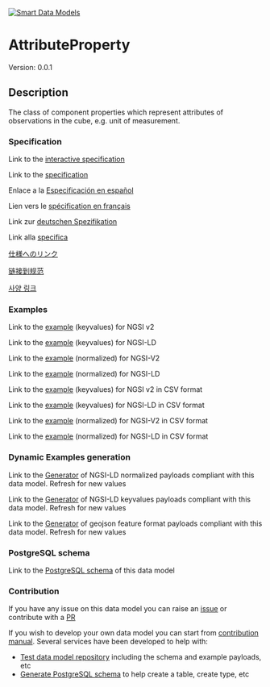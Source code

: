 [![Smart Data Models](https://smartdatamodels.org/wp-content/uploads/2022/01/SmartDataModels_logo.png "Logo")](https://smartdatamodels.org)
# AttributeProperty
Version: 0.0.1

## Description 

The class of component properties which represent attributes of observations in the cube, e.g. unit of measurement.
### Specification

Link to the [interactive specification](https://swagger.lab.fiware.org/?url=https://smart-data-models.github.io/dataModel.STAT-DCAT-AP/AttributeProperty/swagger.yaml)

Link to the [specification](https://github.com/smart-data-models/dataModel.STAT-DCAT-AP/blob/master/AttributeProperty/doc/spec.md)

Enlace a la [Especificación en español](https://github.com/smart-data-models/dataModel.STAT-DCAT-AP/blob/master/AttributeProperty/doc/spec_ES.md)

Lien vers le [spécification en français](https://github.com/smart-data-models/dataModel.STAT-DCAT-AP/blob/master/AttributeProperty/doc/spec_FR.md)

Link zur [deutschen Spezifikation](https://github.com/smart-data-models/dataModel.STAT-DCAT-AP/blob/master/AttributeProperty/doc/spec_DE.md)

Link alla [specifica](https://github.com/smart-data-models/dataModel.STAT-DCAT-AP/blob/master/AttributeProperty/doc/spec_IT.md)

[仕様へのリンク](https://github.com/smart-data-models/dataModel.STAT-DCAT-AP/blob/master/AttributeProperty/doc/spec_JA.md)

[链接到规范](https://github.com/smart-data-models/dataModel.STAT-DCAT-AP/blob/master/AttributeProperty/doc/spec_ZH.md)

[사양 링크](https://github.com/smart-data-models/dataModel.STAT-DCAT-AP/blob/master/AttributeProperty/doc/spec_KO.md)
### Examples

Link to the [example](https://smart-data-models.github.io/dataModel.STAT-DCAT-AP/AttributeProperty/examples/example.json) (keyvalues) for NGSI v2

Link to the [example](https://smart-data-models.github.io/dataModel.STAT-DCAT-AP/AttributeProperty/examples/example.jsonld) (keyvalues) for NGSI-LD

Link to the [example](https://smart-data-models.github.io/dataModel.STAT-DCAT-AP/AttributeProperty/examples/example-normalized.json) (normalized) for NGSI-V2

Link to the [example](https://smart-data-models.github.io/dataModel.STAT-DCAT-AP/AttributeProperty/examples/example-normalized.jsonld) (normalized) for NGSI-LD

Link to the [example](https://github.com/smart-data-models/dataModel.STAT-DCAT-AP/blob/master/AttributeProperty/examples/example.json.csv) (keyvalues) for NGSI v2 in CSV format

Link to the [example](https://github.com/smart-data-models/dataModel.STAT-DCAT-AP/blob/master/AttributeProperty/examples/example.jsonld.csv) (keyvalues) for NGSI-LD in CSV format

Link to the [example](https://github.com/smart-data-models/dataModel.STAT-DCAT-AP/blob/master/AttributeProperty/examples/example-normalized.json.csv) (normalized) for NGSI-V2 in CSV format

Link to the [example](https://github.com/smart-data-models/dataModel.STAT-DCAT-AP/blob/master/AttributeProperty/examples/example-normalized.jsonld.csv) (normalized) for NGSI-LD in CSV format
### Dynamic Examples generation

Link to the [Generator](https://smartdatamodels.org/extra/ngsi-ld_generator.php?schemaUrl=https://raw.githubusercontent.com/smart-data-models/dataModel.STAT-DCAT-AP/master/AttributeProperty/schema.json&email=info@smartdatamodels.org) of NGSI-LD normalized payloads compliant with this data model. Refresh for new values

Link to the [Generator](https://smartdatamodels.org/extra/ngsi-ld_generator_keyvalues.php?schemaUrl=https://raw.githubusercontent.com/smart-data-models/dataModel.STAT-DCAT-AP/master/AttributeProperty/schema.json&email=info@smartdatamodels.org) of NGSI-LD keyvalues payloads compliant with this data model. Refresh for new values

Link to the [Generator](https://smartdatamodels.org/extra/geojson_features_generator.php?schemaUrl=https://raw.githubusercontent.com/smart-data-models/dataModel.STAT-DCAT-AP/master/AttributeProperty/schema.json&email=info@smartdatamodels.org) of geojson feature format payloads compliant with this data model. Refresh for new values
### PostgreSQL schema

Link to the [PostgreSQL schema](https://github.com/smart-data-models/dataModel.STAT-DCAT-AP/blob/master/AttributeProperty/schema.sql) of this data model
### Contribution

 If you have any issue on this data model you can raise an [issue](https://github.com/smart-data-models/dataModel.STAT-DCAT-AP/issues)  or contribute with a [PR](https://github.com/smart-data-models/dataModel.STAT-DCAT-AP/pulls)

 If you wish to develop your own data model you can start from [contribution manual](https://bit.ly/contribution_manual). Several services have been developed to help with: 
 - [Test data model repository](https://smartdatamodels.org/index.php/data-models-contribution-api/) including the schema and example payloads, etc
 - [Generate PostgreSQL schema](https://smartdatamodels.org/index.php/sql-service/) to help create a table, create type, etc